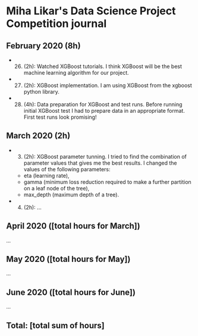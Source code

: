 # Miha Likar's Data Science Project Competition journal

## February 2020 (8h)

* 26. (2h): Watched XGBoost tutorials. I think XGBoost will be the best machine learning algorithm for our project.
* 27. (2h): XGBoost implementation. I am using XGBoost from the xgboost python library.
* 28. (4h): Data preparation for XGBoost and test runs. Before running initial XGBoost test I had to prepare data in an appropriate format. First test runs look promising!

## March 2020 (2h)

* 3. (2h): XGBoost parameter tunning. I tried to find the combination of parameter values that gives me the best results. I changed the values of the following parameters:

  * eta (learning rate),
  * gamma (minimum loss reduction required to make a further partition on a leaf node of the tree),
  * max_depth (maximum depth of a tree).

* 4. (2h): ...

## April 2020 ([total hours for March])

...

## May 2020 ([total hours for May])

...

## June 2020 ([total hours for June])

...

## Total: [total sum of hours]
